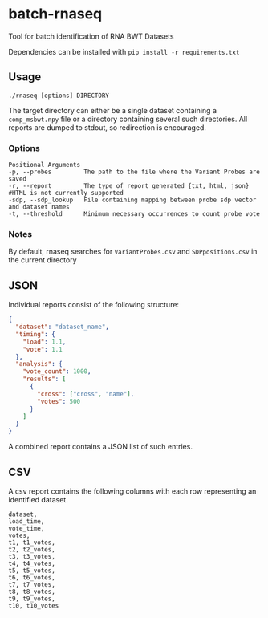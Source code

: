 # batch-rnaseq
Tool for batch identification of RNA BWT Datasets

Dependencies can be installed with `pip install -r requirements.txt`

## Usage

`./rnaseq [options] DIRECTORY`

The target directory can either be a single dataset containing a `comp_msbwt.npy` file or a directory containing several such directories.
All reports are dumped to stdout, so redirection is encouraged.

### Options
```shell
Positional Arguments
-p, --probes         The path to the file where the Variant Probes are saved
-r, --report         The type of report generated {txt, html, json} #HTML is not currently supported
-sdp, --sdp_lookup   File containing mapping between probe sdp vector and dataset names
-t, --threshold      Minimum necessary occurrences to count probe vote
```
### Notes
By default, rnaseq searches for `VariantProbes.csv` and `SDPpositions.csv` in the current directory

## JSON

Individual reports consist of the following structure:

```json
{
  "dataset": "dataset_name",
  "timing": {
    "load": 1.1,
    "vote": 1.1
  },
  "analysis": {
    "vote_count": 1000,
    "results": [
      {
        "cross": ["cross", "name"],
        "votes": 500
      }
    ]
  }
}
```

A combined report contains a JSON list of such entries.

## CSV

A csv report contains the following columns with each row representing an identified dataset.

```
dataset,  
load_time,  
vote_time,  
votes,  
t1, t1_votes,  
t2, t2_votes,  
t3, t3_votes,  
t4, t4_votes,  
t5, t5_votes,  
t6, t6_votes,  
t7, t7_votes,  
t8, t8_votes,  
t9, t9_votes,  
t10, t10_votes
```
